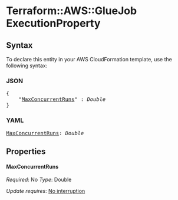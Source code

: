 # Terraform::AWS::GlueJob ExecutionProperty

## Syntax

To declare this entity in your AWS CloudFormation template, use the following syntax:

### JSON

<pre>
{
    "<a href="#maxconcurrentruns" title="MaxConcurrentRuns">MaxConcurrentRuns</a>" : <i>Double</i>
}
</pre>

### YAML

<pre>
<a href="#maxconcurrentruns" title="MaxConcurrentRuns">MaxConcurrentRuns</a>: <i>Double</i>
</pre>

## Properties

#### MaxConcurrentRuns

_Required_: No
_Type_: Double

_Update requires_: [No interruption](https://docs.aws.amazon.com/AWSCloudFormation/latest/UserGuide/using-cfn-updating-stacks-update-behaviors.html#update-no-interrupt)

